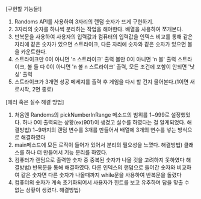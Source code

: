 [구현할 기능들!]
1. Randoms API를 사용하여 3자리의 랜덤 숫자가 뜨게 구현하기.
2. 3자리의 숫자를 하나씩 분리하는 작업을 해야한다. 배열을 사용하여 쪼개본다.
3. 반복문을 사용하여 사용자의 입력값과 컴퓨터의 입력값을 인덱스 비교를 통해
같은 자리에 같은 숫자가 있으면 스트라이크, 다른 자리에 숫자와 같은 숫자가 있으면
볼을 카운트한다.
4. 스트라이크만 0이 아니면 'n 스트라이크' 출력 볼만 0이 아니면 'n 볼' 출력
스트라이크, 볼 둘 다 0이 아니면 'n 볼 n 스트라이크' 출력, 모든 조건에 포함이 
안되면 '낫싱' 출력
5. 스트라이크가 3개면 성공 메세지를 출력 후 게임을 다시 할 건지 물어본다.(1이면 새로시작, 2면 종료)

[에러 혹은 실수 해결 방법]
1. 처음엔 Randoms의 pickNumberInRange 메소드의 범위를 1~999로 설정했었다.
허나 0이 출력되는 상황(ex)901)이 생겼고 실수를 하였다는 걸 알게되었다. 
해결방법)
1~9까지의 랜덤 변수를 3개를 만들어서 배열에 3개의 변수를 넣는 방식으로 해결하였다 
2. main메소드에 모든 로직이 들어가 있어서 분리의 필요성을 느꼈다.
해결방법)
클래스를 하나 더 만들어서 기능 분리를 하였다.
3. 컴퓨터가 랜덤으로 출력한 숫자 중 중복된 숫자가 나올 것을 고려하지 못하였다
해결방법)
반복문을 통해 해결하였다. 다른 인덱스의 랜덤으로 들어간 숫자와 비교하여 같은 숫자면 다른 숫자가 나올때까지
while문을 사용하여 반복문을 돌렸다
4. 컴퓨터의 숫자가 계속 초기화되어서 사용자가 힌트를 보고 유추하며 답을 맞출 수 없는 상황이 생겼다.
해결방법)